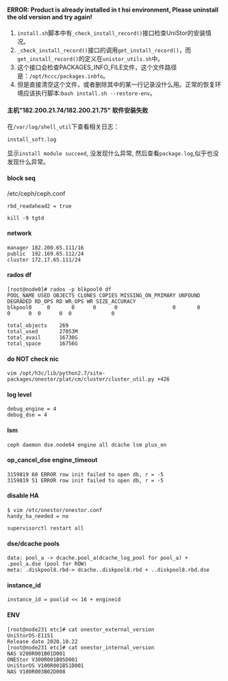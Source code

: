 
#### ERROR: Product is already installed in t hsi environment, Please uninstall the old version and try again!
1. `install.sh`脚本中有`_check_install_record()`接口检查UniStor的安装情况。
2. `_check_install_record()`接口的调用`get_install_record()`，而`get_install_record()`的定义在`unistor_utils.sh`中。
3. 这个接口会检查PACKAGES_INFO_FILE文件，这个文件路径是：`/opt/hccc/packages.inbfo`。
4. 但是直接清空这个文件，或者删除其中的某一行记录没什么用。正常的恢复环境应该执行脚本:`bash install.sh --restore-env`。

#### 主机"182.200.21.74/182.200.21.75" 软件安装失败
在`/var/log/shell_util`下查看相关日志：
```
install_soft.log
```
显示`install module succeed`, 没发现什么异常, 然后查看`package.log`,似乎也没发现什么异常。

#### block seq 
/etc/ceph/ceph.conf
```
rbd_readahead2 = true
```

```
kill -9 tgtd
```

#### network
```
manager 182.200.65.111/16
public  192.169.65.112/24
cluster 172.17.65.111/24
```

#### rados df
```
[root@node0]# rados -p blkpool0 df
POOL_NAME USED OBJECTS CLONES COPIES MISSING_ON_PRIMARY UNFOUND DEGRADED RD_OPS RD WR_OPS WR SIZE_ACCURACY
blkpool0     0       0      0      0                  0       0        0      0  0      0  0             0

total_objects    269
total_used       27053M
total_avail      16730G
total_space      16756G
```

#### do NOT check nic
```
vim /opt/h3c/lib/python2.7/site-packages/onestor/plat/cm/cluster/cluster_util.py +426
```

#### log level
```
debug_engine = 4
debug_dse = 4
```
#### lsm 
```
ceph daemon dse.node64 engine all dcache lsm plus_on
```


#### op_cancel_dse engine_timeout
```
3159819 60 ERROR row init failed to open db, r = -5
3159819 51 ERROR row init failed to open db, r = -5
```

#### disable HA
```
$ vim /etc/onestor/onestor.conf
handy_ha_needed = no
```
```
supervisorctl restart all
```

#### dse/dcache pools
```
data: pool_a -> dcache.pool_a(dcache_log_pool for pool_a) + .pool_a.dse (pool for ROW)
meta: .diskpool8.rbd-> dcache..diskpool8.rbd + ..diskpool8.rbd.dse
```

#### instance_id
```
instance_id = poolid << 16 + engineid
```

#### ENV
```
[root@node231 etc]# cat onestor_external_version
UniStorOS-E1151
Release date 2020.10.22
[root@node231 etc]# cat onestor_internal_version
NAS V200R001B01D001
ONEStor V300R001B05D001
UniStorOS V100R001B51D001
NAS V100R003B02D008
```
